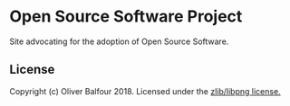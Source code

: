 # Open Source Software Project

Site advocating for the adoption of Open Source Software.

## License

Copyright (c) Oliver Balfour 2018. Licensed under the [zlib/libpng license.](https://github.com/Tobsta/OpenSource/blob/master/LICENSE.md)
